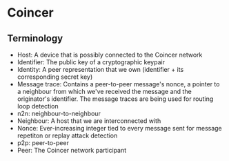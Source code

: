 # Coincer

## Terminology
- Host: A device that is possibly connected to the Coincer network
- Identifier: The public key of a cryptographic keypair
- Identity: A peer representation that we own (identifier + its corresponding
  secret key)
- Message trace: Contains a peer-to-peer message's nonce, a pointer to a
  neighbour from which we've received the message and the originator's
  identifier. The message traces are being used for routing loop detection
- n2n: neighbour-to-neighbour
- Neighbour: A host that we are interconnected with
- Nonce: Ever-increasing integer tied to every message sent for message
  repetiton or replay attack detection
- p2p: peer-to-peer
- Peer: The Coincer network participant
